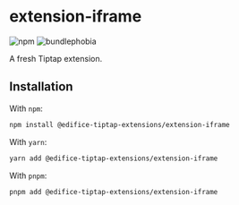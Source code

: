 # extension-iframe

![npm](https://img.shields.io/npm/v/@edifice-tiptap-extensions/extension-iframe?style=flat-square)
![bundlephobia](https://img.shields.io/bundlephobia/min/@edifice-tiptap-extensions/extension-iframe?style=flat-square)

A fresh Tiptap extension.

## Installation

With `npm`:

```bash
npm install @edifice-tiptap-extensions/extension-iframe
```

With `yarn`:

```bash
yarn add @edifice-tiptap-extensions/extension-iframe
```

With `pnpm`:

```bash
pnpm add @edifice-tiptap-extensions/extension-iframe
```
